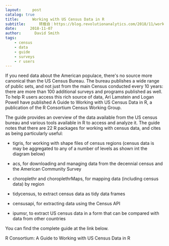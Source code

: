 ```yaml
---
layout:     post
catalog: true
title:      Working with US Census Data in R
subtitle:      转载自：https://blog.revolutionanalytics.com/2018/11/working-with-us-census-data-in-r.html
date:      2018-11-07
author:      David Smith
tags:
    - census
    - data
    - guide
    - surveys
    - r users
---
```


If you need data about the American populace, there's no source more canonical than the US Census Bureau. The bureau publishes a wide range of public sets, and not just from the main Census conducted every 10 years: there are more than 100 additional surveys and programs published as well. To help R users access this rich source of data, Ari Lamstein and Logan Powell have published A Guide to Working with US Census Data in R, a publication of the R Consortium Census Working Group.

The guide provides an overview of the data available from the US census bureau and various tools available in R to access and analyze it. The guide notes that there are 22 R packages for working with census data, and cites as being particularly useful:

- tigris, for working with shape files of census regions (census data is may be aggregated to any of a number of levels as shown int the diagram below)

- acs, for downloading and managing data from the decennial census and the American Community Survey

- choroplethr and choroplethrMaps, for mapping data (including census data) by region

- tidycensus, to extract census data as tidy data frames

- censusapi, for extracting data using the Census API

- ipumsr, to extract US census data in a form that can be compared with data from other countries 


You can find the complete guide at the link below.

R Consortium: A Guide to Working with US Census Data in R
